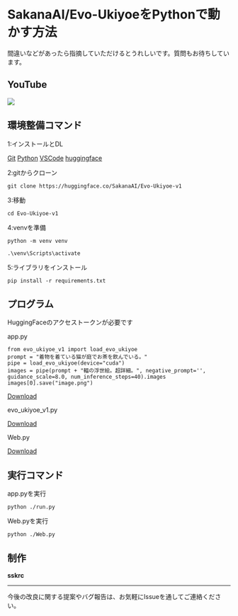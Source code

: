 SakanaAI/Evo-UkiyoeをPythonで動かす方法
================================

間違いなどがあったら指摘していただけるとうれしいです。質問もお待ちしています。

## YouTube
[![](https://img.youtube.com/vi/FIdQXpeo-2Q/0.jpg)](https://www.youtube.com/watch?v=FIdQXpeo-2Q)

環境整備コマンド
--------

1:インストールとDL

[Git](https://gitforwindows.org/) [Python](https://www.python.org/) [VSCode](https://code.visualstudio.com/) [huggingface](https://huggingface.co/SakanaAI/Evo-Ukiyoe-v1)

2:gitからクローン


    git clone https://huggingface.co/SakanaAI/Evo-Ukiyoe-v1

3:移動


    cd Evo-Ukiyoe-v1

4:venvを準備


    python -m venv venv

    .\venv\Scripts\activate

5:ライブラリをインストール


    pip install -r requirements.txt

プログラム
-----
HuggingFaceのアクセストークンが必要です


app.py


    from evo_ukiyoe_v1 import load_evo_ukiyoe
    prompt = "着物を着ている猫が庭でお茶を飲んでいる。"
    pipe = load_evo_ukiyoe(device="cuda")
    images = pipe(prompt + "輻の浮世絵。超詳細。", negative_prompt='', guidance_scale=8.0, num_inference_steps=40).images
    images[0].save("image.png")
    

[Download](./app.py)

evo\_ukiyoe\_v1.py

[Download](./evo_ukiyoe_v1.py)

Web.py

[Download](./Web.py)

実行コマンド
------

app.pyを実行


    python ./run.py

Web.pyを実行


    python ./Web.py




## 制作
**sskrc**

---

今後の改良に関する提案やバグ報告は、お気軽にIssueを通してご連絡ください。

